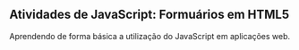 ## Atividades de JavaScript: Formuários em HTML5

<p>Aprendendo de forma básica a utilização do JavaScript em aplicações web.</p>
